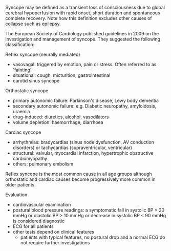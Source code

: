 Syncope may be defined as a transient loss of consciousness due to global cerebral hypoperfusion with rapid onset, short duration and spontaneous complete recovery. Note how this definition excludes other causes of collapse such as epilepsy.  
  
The European Society of Cardiology published guidelines in 2009 on the investigation and management of syncope. They suggested the following classification:  
  
Reflex syncope (neurally mediated)  
* vasovagal: triggered by emotion, pain or stress. Often referred to as 'fainting'
* situational: cough, micturition, gastrointestinal
* carotid sinus syncope

  
Orthostatic syncope  
* primary autonomic failure: Parkinson's disease, Lewy body dementia
* secondary autonomic failure: e.g. Diabetic neuropathy, amyloidosis, uraemia
* drug\-induced: diuretics, alcohol, vasodilators
* volume depletion: haemorrhage, diarrhoea

  
Cardiac syncope  
* arrhythmias: bradycardias (sinus node dysfunction, AV conduction disorders) or tachycardias (supraventricular, ventricular)
* structural: valvular, myocardial infarction, hypertrophic obstructive cardiomyopathy
* others: pulmonary embolism

   
Reflex syncope is the most common cause in all age groups although orthostatic and cardiac causes become progressively more common in older patients.  
  
Evaluation  
* cardiovascular examination
* postural blood pressure readings: a symptomatic fall in systolic BP \> 20 mmHg or diastolic BP \> 10 mmHg or decrease in systolic BP \< 90 mmHg is considered diagnostic
* ECG for all patients
* other tests depend on clinical features
	+ patients with typical features, no postural drop and a normal ECG do not require further investigations
